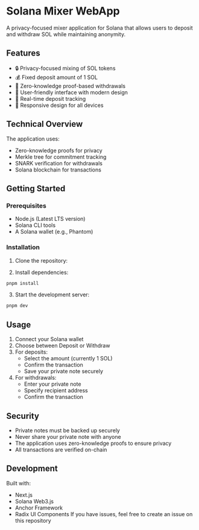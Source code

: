 # Solana Mixer WebApp

A privacy-focused mixer application for Solana that allows users to deposit and withdraw SOL while maintaining anonymity.

## Features

- 🔒 Privacy-focused mixing of SOL tokens
- 💰 Fixed deposit amount of 1 SOL
- 🔐 Zero-knowledge proof-based withdrawals
- 🎯 User-friendly interface with modern design
- 🔄 Real-time deposit tracking
- 📱 Responsive design for all devices

## Technical Overview

The application uses:
- Zero-knowledge proofs for privacy
- Merkle tree for commitment tracking
- SNARK verification for withdrawals
- Solana blockchain for transactions

## Getting Started

### Prerequisites

- Node.js (Latest LTS version)
- Solana CLI tools
- A Solana wallet (e.g., Phantom)

### Installation

1. Clone the repository:


2. Install dependencies:
```bash
pnpm install
```

3. Start the development server:
```bash
pnpm dev
```

## Usage

1. Connect your Solana wallet
2. Choose between Deposit or Withdraw
3. For deposits:
   - Select the amount (currently 1 SOL)
   - Confirm the transaction
   - Save your private note securely
4. For withdrawals:
   - Enter your private note
   - Specify recipient address
   - Confirm the transaction

## Security

- Private notes must be backed up securely
- Never share your private note with anyone
- The application uses zero-knowledge proofs to ensure privacy
- All transactions are verified on-chain

## Development

Built with:
- Next.js
- Solana Web3.js
- Anchor Framework
- Radix UI Components
If you have issues, feel free to create an issue on this repository